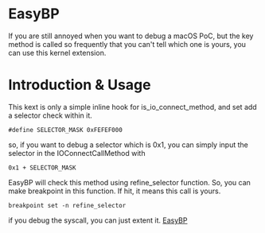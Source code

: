 # EasyBP

If you are still annoyed when you want to debug a macOS PoC, but the key method is called so frequently that you can't tell which one is yours, you can use this kernel extension.

# Introduction & Usage
This kext is only a simple inline hook for is_io_connect_method, and set add a selector check within it. 
```
#define SELECTOR_MASK 0xFEFEF000
```

so, if you want to debug a selector which is 0x1, you can simply input the selector in the IOConnectCallMethod with 
```
0x1 + SELECTOR_MASK
```

EasyBP will check this method using refine_selector function. So, you can make breakpoint in this function. If hit, it means  this call is yours.
```
breakpoint set -n refine_selector
```

if you debug the syscall, you can just extent it.
[EasyBP](https://adc.github.trendmicro.com/lilang-wu/EasyBP)
